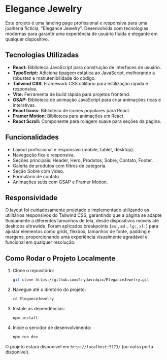 # Elegance Jewelry

Este projeto é uma landing page profissional e responsiva para uma joalheria fictícia, "Elegance Jewelry". Desenvolvida com tecnologias modernas para garantir uma experiência de usuário fluida e elegante em qualquer dispositivo.

## Tecnologias Utilizadas

*   **React:** Biblioteca JavaScript para construção de interfaces de usuário.
*   **TypeScript:** Adiciona tipagem estática ao JavaScript, melhorando a robustez e manutenibilidade do código.
*   **Tailwind CSS:** Framework CSS utilitário para estilização rápida e responsiva.
*   **Vite:** Ferramenta de build rápida para projetos frontend.
*   **GSAP:** Biblioteca de animação JavaScript para criar animações ricas e interativas.
*   **React Icons:** Biblioteca de ícones populares para React.
*   **Framer Motion:** Biblioteca para animações em React.
*   **React Scroll:** Componente para rolagem suave para seções da página.

## Funcionalidades

*   Layout profissional e responsivo (mobile, tablet, desktop).
*   Navegação fixa e responsiva.
*   Seções principais: Header, Hero, Produtos, Sobre, Contato, Footer.
*   Galeria de produtos com filtros de categoria.
*   Seção Sobre com vídeo.
*   Formulário de contato.
*   Animações sutis com GSAP e Framer Motion.

## Responsividade

O layout foi cuidadosamente projetado e implementado utilizando os utilitários responsivos do Tailwind CSS, garantindo que a página se adapte fluidamente a diferentes tamanhos de tela, desde dispositivos móveis até desktops ultrawide. Foram aplicados breakpoints (`sm:`, `md:`, `lg:`, `xl:`) para ajustar elementos como grids, flexbox, tamanhos de fonte, padding e margens, proporcionando uma experiência visualmente agradável e funcional em qualquer resolução.

## Como Rodar o Projeto Localmente

1.  Clone o repositório:
    ```bash
    git clone https://github.com/trydavidqix/EleganceJewelry.git
    ```
2.  Navegue até o diretório do projeto:
    ```bash
    cd EleganceJewelry
    ```
3.  Instale as dependências:
    ```bash
    npm install
    ```
4.  Inicie o servidor de desenvolvimento:
    ```bash
    npm run dev
    ```

O projeto estará disponível em `http://localhost:5173/` (ou outra porta disponível).
